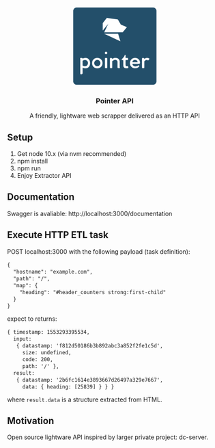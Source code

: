 <p align="center">
  <a href="https://hapipal.com"><img src="https://raw.githubusercontent.com/jbeynar/calamari/master/icon.png" alt="hapi pal" width="200" /></a>
</p>
<h3 align="center">
  Pointer API
</h3>
<p align="center">
  A friendly, lightware web scrapper delivered as an HTTP API 
</p>

## Setup

1. Get node 10.x (via nvm recommended)
2. npm install
3. npm run
4. Enjoy Extractor API

## Documentation
Swagger is avaliable:
http://localhost:3000/documentation

## Execute HTTP ETL task
POST localhost:3000 with the following payload (task definition):
```
{
  "hostname": "example.com",
  "path": "/",
  "map": {
    "heading": "#header_counters strong:first-child"
  }
}
```

expect to returns:
```
{ timestamp: 1553293395534,
  input:
   { datastamp: 'f812d50186b3b892abc3a852f2fe1c5d',
     size: undefined,
     code: 200,
     path: '/' },
  result:
   { datastamp: '2b6fc1614e3893667d26497a329e7667',
     data: { heading: [25839] } } }
```
where `result.data` is a structure extracted from HTML.

## Motivation

Open source lightware API inspired by larger private project: dc-server.
